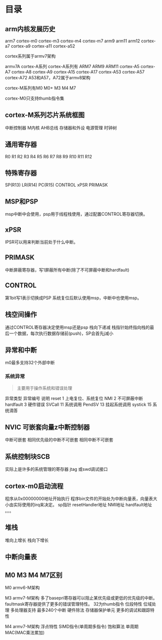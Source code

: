 # 目录

## arm内核发展历史

arm7 cortex-m0 cortex-m3 cortex-m4 cortex-m7 arm9 arm11 arm12 cortex-a7 cortex-a9 cortex-a11 cortex-a52

cortex系列属于armv7架构

armv7A  cortex-A系列
cortex-A系列有 ARM7 ARM9 ARM11 cortex-A5 cortex-A7 cortex-A8 cortex-A9 cortex-A15 cortex-A17 cortex-A53 cortex-A57 cortex-A72
A53和A57，A72属于armv8架构

cortex-M系列有M0 M0+ M3 M4 M7

cortex-M0只支持thumb指令集

## cortex-M系列芯片系统框图

中断控制器 M内核 AHB总线 存储器和外设 电源管理 时钟树

## 通用寄存器
R0 R1 R2 R3 R4 R5 R6 R7 R8 R9 R10 R11 R12 

## 特殊寄存器
SP(R13) LR(R14) PC(R15) CONTROL xPSR PRIMASK

## MSP和PSP
msp中断中会使用，psp用于线程栈使用，通过配置CONTROL寄存器切换。

## xPSR
IPSR可以用来判断当前处于什么中断。

## PRIMASK
中断屏蔽寄存器，写1屏蔽所有中断(除了不可屏蔽中断和hardfault)

## CONTROL
第1bit写1表示切换成PSP
系统复位后默认使用msp，中断中也使用msp。

## 栈空间操作
通过CONTROL寄存器决定使用msp还是psp
栈向下递减
栈指针始终指向栈的最后一个数据，每次执行数据存储前(push)，SP会首先j减小

## 异常和中断
m0最多支持32个外部中断
### 系统异常
> 主要用于操作系统和错误处理

异常类型   异常编号   说明
reset        1     上电复位、系统复位
NMI          2     不可屏蔽中断
hardfault    3     硬件错误
SVCall       11    系统调用
PendSV       13    挂起系统调用
systick      15    系统滴答

## NVIC 可嵌套向量z中断控制器
中断可嵌套
相同优先级的中断不可嵌套
相同中断不可嵌套

## 系统控制块SCB
实际上是许多的系统管理的寄存器
jtag 或swd调试接口

## cortex-m0启动流程
程序从0x00000000地址开始执行
程序bin文件的开始处为中断向量表，向量表大小由实际使用的irq来决定。
sp指针 resetHandler地址 NMI地址 hardfault地址 。。。

## 堆栈
堆向上增长
栈向下增长

## 中断向量表
## M0 M3 M4 M7区别
M0 armv6-M架构

M3 armv7-M架构
多了basepri寄存器可以阻止某优先级或更低的优先级的中断。
faultmask寄存器提供了更多的错误管理特性。
32为thumb指令
位段特性
位域处理
多处理器支持
最多240个中断
硬件除法
存储器保护单元
更多的调试和跟踪特性


M4 armv7-M架构
浮点特性
SIMD指令(单周期多指令)
饱和算法
单周期MAC(MAC乘法累加)

